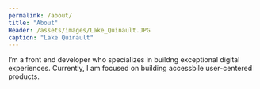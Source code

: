 ```yaml
---
permalink: /about/
title: "About"
Header: /assets/images/Lake_Quinault.JPG
caption: "Lake Quinault"
---
```


I’m a front end developer who specializes in buildng exceptional digital experiences. Currently, I am focused on building accessbile user-centered products.
